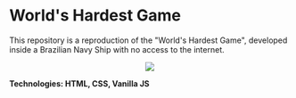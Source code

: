 # World's Hardest Game

This repository is a reproduction of the "World's Hardest Game", developed inside a Brazilian Navy Ship with no access to the internet.

<p align="center">
  <img src="https://i.pinimg.com/474x/e5/b7/02/e5b70209f2f7d0a86da2db0f134a12f4.jpg" >
</p>

**Technologies: HTML, CSS, Vanilla JS**

